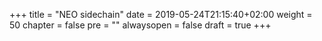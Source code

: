 +++
title = "NEO sidechain"
date = 2019-05-24T21:15:40+02:00
weight = 50
chapter = false
pre = ""
alwaysopen = false
draft = true
+++

